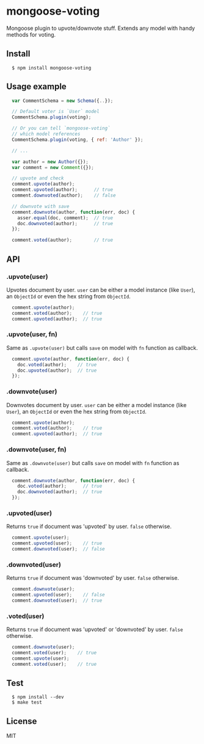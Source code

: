# mongoose-voting

  Mongoose plugin to upvote/downvote stuff. Extends any model with handy methods for voting.

## Install

```
  $ npm install mongoose-voting
```

## Usage example

```js
  var CommentSchema = new Schema({..});

  // Default voter is `User` model
  CommentSchema.plugin(voting);

  // Or you can tell `mongoose-voting`
  // which model references
  CommentSchema.plugin(voting, { ref: 'Author' });

  // ...

  var author = new Author({});
  var comment = new Comment({});

  // upvote and check
  comment.upvote(author);
  comment.upvoted(author);      // true
  comment.downvoted(author);    // false

  // downvote with save
  comment.downvote(author, function(err, doc) {
    asser.equal(doc, comment);  // true
    doc.downvoted(author);      // true
  });

  comment.voted(author);        // true
```

## API

### .upvote(user)
  Upvotes document by user. `user` can be either a model instance (like `User`), an `ObjectId` or even the hex string from `ObjectId`.
```js
  comment.upvote(author);
  comment.voted(author);    // true
  comment.upvoted(author);  // true
```

### .upvote(user, fn)
  Same as `.upvote(user)` but calls `save` on model with `fn` function as callback.
```js
  comment.upvote(author, function(err, doc) {
    doc.voted(author);    // true
    doc.upvoted(author);  // true
  });
```

### .downvote(user)
  Downvotes document by user. `user` can be either a model instance (like `User`), an `ObjectId` or even the hex string from `ObjectId`.
```js
  comment.upvote(author);
  comment.voted(author);    // true
  comment.upvoted(author);  // true
```

### .downvote(user, fn)
  Same as `.downvote(user)` but calls `save` on model with `fn` function as callback.
```js
  comment.downvote(author, function(err, doc) {
    doc.voted(author);      // true
    doc.downvoted(author);  // true
  });
```

### .upvoted(user)
  Returns `true` if document was 'upvoted' by user. `false` otherwise.
```js
  comment.upvote(user);
  comment.upvoted(user);    // true
  comment.downvoted(user);  // false
```

### .downvoted(user)
  Returns `true` if document was 'downvoted' by user. `false` otherwise.
```js
  comment.downvote(user);
  comment.upvoted(user);    // false
  comment.downvoted(user);  // true
```

### .voted(user)
  Returns `true` if document was 'upvoted' or 'downvoted' by user. `false` otherwise.
```js
  comment.downvote(user);
  comment.voted(user);    // true
  comment.upvote(user);
  comment.voted(user);    // true
```

## Test

```
  $ npm install --dev
  $ make test
```
## License

  MIT